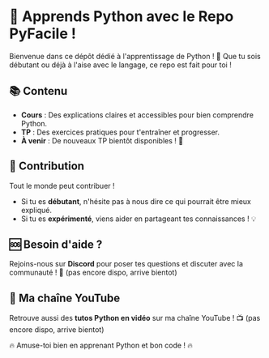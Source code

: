 # 🚀 Apprends Python avec le Repo PyFacile !

Bienvenue dans ce dépôt dédié à l'apprentissage de Python ! 🐍
Que tu sois débutant ou déjà à l'aise avec le langage, ce repo est fait pour toi !

## 📚 Contenu
- **Cours** : Des explications claires et accessibles pour bien comprendre Python.
- **TP** : Des exercices pratiques pour t'entraîner et progresser.
- **À venir** : De nouveaux TP bientôt disponibles ! 🎉

## 🤝 Contribution
Tout le monde peut contribuer !
- Si tu es **débutant**, n'hésite pas à nous dire ce qui pourrait être mieux expliqué.
- Si tu es **expérimenté**, viens aider en partageant tes connaissances ! 💡

## 🆘 Besoin d'aide ?
Rejoins-nous sur **Discord** pour poser tes questions et discuter avec la communauté ! 💬
(pas encore dispo, arrive bientot)

## 🎥 Ma chaîne YouTube
Retrouve aussi des **tutos Python en vidéo** sur ma chaîne YouTube ! 📺
(pas encore dispo, arrive bientot)

🔥 Amuse-toi bien en apprenant Python et bon code ! 🔥
